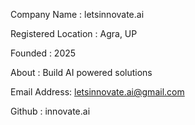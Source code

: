 Company Name : letsinnovate.ai

Registered Location : Agra, UP

Founded : 2025

About : Build AI powered solutions

Email Address: letsinnovate.ai@gmail.com

Github : innovate.ai
